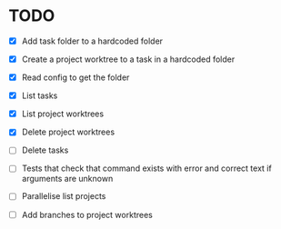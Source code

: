 # TODO
- [x] Add task folder to a hardcoded folder
- [x] Create a project worktree to a task in a hardcoded folder
- [x] Read config to get the folder
- [x] List tasks
- [x] List project worktrees
- [x] Delete project worktrees
- [ ] Delete tasks
- [ ] Tests that check that command exists with error and correct text if arguments are unknown
- [ ] Parallelise list projects
- [ ] Add branches to project worktrees

